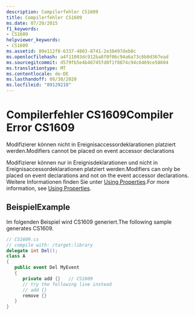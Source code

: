 ```yaml
---
description: Compilerfehler CS1609
title: Compilerfehler CS1609
ms.date: 07/20/2015
f1_keywords:
- CS1609
helpviewer_keywords:
- CS1609
ms.assetid: 89e112f8-6337-4803-8741-2e38497deb8c
ms.openlocfilehash: a4f11003dc912ba8f0f06c94a6a73c6b0d367ead
ms.sourcegitcommit: d579fb5e4b46745fd0f1f8874c94c6469ce58604
ms.translationtype: MT
ms.contentlocale: de-DE
ms.lasthandoff: 08/30/2020
ms.locfileid: "89129218"
---
```

# <a name="compiler-error-cs1609"></a><span data-ttu-id="fd3af-103">Compilerfehler CS1609</span><span class="sxs-lookup"><span data-stu-id="fd3af-103">Compiler Error CS1609</span></span>
<span data-ttu-id="fd3af-104">Modifizierer können nicht in Ereignisaccessordeklarationen platziert werden.</span><span class="sxs-lookup"><span data-stu-id="fd3af-104">Modifiers cannot be placed on event accessor declarations</span></span>  
  
 <span data-ttu-id="fd3af-105">Modifizierer können nur in Ereignisdeklarationen und nicht in Ereignisaccessordeklarationen platziert werden.</span><span class="sxs-lookup"><span data-stu-id="fd3af-105">Modifiers can only be placed on event declarations and not on the event accessor declarations.</span></span> <span data-ttu-id="fd3af-106">Weitere Informationen finden Sie unter [Using Properties](../programming-guide/classes-and-structs/using-properties.md).</span><span class="sxs-lookup"><span data-stu-id="fd3af-106">For more information, see [Using Properties](../programming-guide/classes-and-structs/using-properties.md).</span></span>  
  
## <a name="example"></a><span data-ttu-id="fd3af-107">Beispiel</span><span class="sxs-lookup"><span data-stu-id="fd3af-107">Example</span></span>  
 <span data-ttu-id="fd3af-108">Im folgenden Beispiel wird CS1609 generiert.</span><span class="sxs-lookup"><span data-stu-id="fd3af-108">The following sample generates CS1609.</span></span>  
  
```csharp  
// CS1609.cs  
// compile with: /target:library  
delegate int Del();  
class A  
{  
   public event Del MyEvent
   {  
      private add {}   // CS1609  
      // try the following line instead  
      // add {}  
      remove {}  
   }  
}  
```
